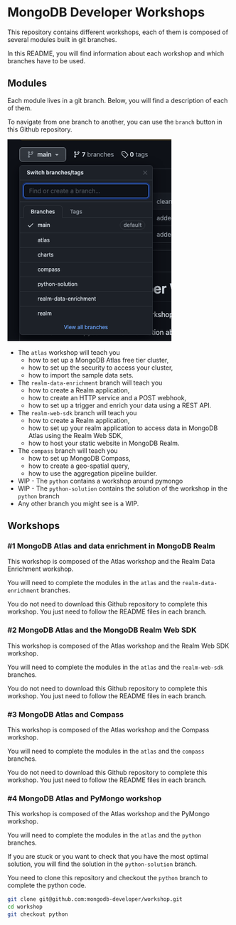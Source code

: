 # MongoDB Developer Workshops

This repository contains different workshops, each of them is composed of several modules built in git branches.

In this README, you will find information about each workshop and which branches have to be used.

## Modules

Each module lives in a git branch. Below, you will find a description of each of them.

To navigate from one branch to another, you can use the `branch` button in this Github repository.

![Github branch navigation](images/branches.png)

- The `atlas` workshop will teach you
  - how to set up a MongoDB Atlas free tier cluster,
  - how to set up the security to access your cluster,
  - how to import the sample data sets.
- The `realm-data-enrichment` branch will teach you
  - how to create a Realm application,
  - how to create an HTTP service and a POST webhook,
  - how to set up a trigger and enrich your data using a REST API.
- The `realm-web-sdk` branch will teach you
  - how to create a Realm application,
  - how to set up your realm application to access data in MongoDB Atlas using the Realm Web SDK,
  - how to host your static website in MongoDB Realm.
- The `compass` branch will teach you
  - how to set up MongoDB Compass,
  - how to create a geo-spatial query,
  - how to use the aggregation pipeline builder.
- WIP - The `python` contains a workshop around pymongo
- WIP - The `python-solution` contains the solution of the workshop in the `python` branch
- Any other branch you might see is a WIP.

## Workshops

### #1 MongoDB Atlas and data enrichment in MongoDB Realm

This workshop is composed of the Atlas workshop and the Realm Data Enrichment workshop.

You will need to complete the modules in the `atlas` and the `realm-data-enrichment` branches.

You do not need to download this Github repository to complete this workshop. You just need to follow the README files in each branch.
 
### #2 MongoDB Atlas and the MongoDB Realm Web SDK

This workshop is composed of the Atlas workshop and the Realm Web SDK workshop.

You will need to complete the modules in the `atlas` and the `realm-web-sdk` branches.

You do not need to download this Github repository to complete this workshop. You just need to follow the README files in each branch.

### #3 MongoDB Atlas and Compass

This workshop is composed of the Atlas workshop and the Compass workshop.

You will need to complete the modules in the `atlas` and the `compass` branches.

You do not need to download this Github repository to complete this workshop. You just need to follow the README files in each branch.

### #4 MongoDB Atlas and PyMongo workshop

This workshop is composed of the Atlas workshop and the PyMongo workshop.

You will need to complete the modules in the `atlas` and the `python` branches.

If you are stuck or you want to check that you have the most optimal solution, you will find the solution in the `python-solution` branch.

You need to clone this repository and checkout the `python` branch to complete the python code.

```sh
git clone git@github.com:mongodb-developer/workshop.git
cd workshop
git checkout python
```

